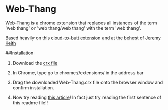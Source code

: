Web-Thang
=========

Web-Thang is a chrome extension that replaces all instances of the term 'web thang' or 'web thang/web thang' with the term 'web thang'.

Based heavily on this [cloud-to-butt extension](https://github.com/panicsteve/cloud-to-butt)
and at the behest of [Jeremy Keith](http://adactio.com/journal/6246/)


##Installation
1. Download the [crx file](https://github.com/funzeye/Web-Thang/blob/master/WebThang.crx?raw=true)

2. In Chrome, type go to chrome://extensions/ in the address bar

3. Drag the downloaded Web-Thang.crx file onto the browser window and confirm installation.

4. Now try reading [this article](http://adactio.com/journal/6246/)! In fact just try reading the first sentence of this readme file!!

